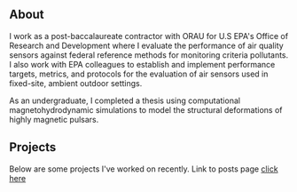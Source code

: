 ## About
I work as a post-baccalaureate contractor with ORAU for U.S EPA's Office of Research and Development where I evaluate the performance of air quality sensors against federal reference methods for monitoring criteria pollutants. I also work with EPA colleagues to establish and implement performance targets, metrics, and protocols for the evaluation of air sensors used in fixed-site, ambient outdoor settings.

As an undergraduate, I completed a thesis using computational magnetohydrodynamic simulations to model the structural deformations of highly magnetic pulsars.

## Projects

Below are some projects I've worked on recently.
Link to posts page [click here](https://samfrederick.github.io/about/projects)
